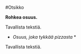 #Otsikko

**Rohkea osuus.**

Tavallista tekstiä.

* *Osuus, joka tykkää pizzasta* *

Tavallista tekstiä.
